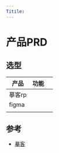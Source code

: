 ```yaml
---
Titile:
---
```


# 产品PRD



## 选型

| 产品   | 功能 |      |
| ------ | ---- | ---- |
| 摹客rp |      |      |
| figma  |      |      |
|        |      |      |



## 参考

* [摹客](https://rp.mockplus.cn/editor/eSl-FA2N7fOQ/5Bgwn_bx0167w)